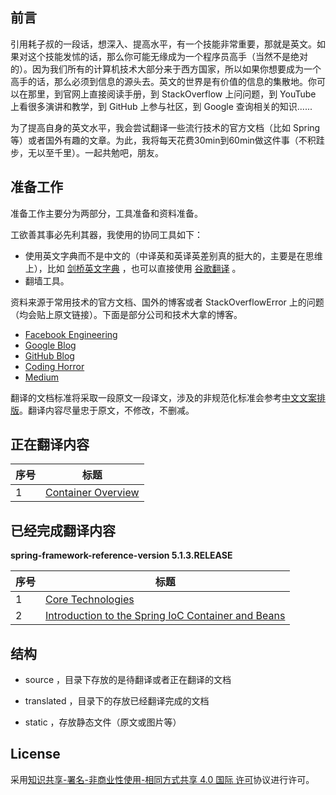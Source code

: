 ## 前言
引用耗子叔的一段话，想深入、提高水平，有一个技能非常重要，那就是英文。如果对这个技能发怵的话，那么你可能无缘成为一个程序员高手（当然不是绝对的）。因为我们所有的计算机技术大部分来于西方国家，所以如果你想要成为一个高手的话，那么必须到信息的源头去。英文的世界是有价值的信息的集散地。你可以在那里，到官网上直接阅读手册，到 StackOverflow 上问问题，到 YouTube 上看很多演讲和教学，到 GitHub 上参与社区，到 Google 查询相关的知识......

为了提高自身的英文水平，我会尝试翻译一些流行技术的官方文档（比如 Spring 等）或者国外有趣的文章。为此，我将每天花费30min到60min做这件事（不积跬步，无以至千里）。一起共勉吧，朋友。

## 准备工作

准备工作主要分为两部分，工具准备和资料准备。

工欲善其事必先利其器，我使用的协同工具如下：

- 使用英文字典而不是中文的（中译英和英译英差别真的挺大的，主要是在思维上），比如 [剑桥英文字典](https://dictionary.cambridge.org/) ，也可以直接使用 [谷歌翻译](https://translate.google.cn/)  。
- 翻墙工具。



资料来源于常用技术的官方文档、国外的博客或者 StackOverflowError 上的问题（均会贴上原文链接）。下面是部分公司和技术大拿的博客。

- [Facebook Engineering](https://www.facebook.com/Engineering)
- [Google Blog](https://www.blog.google/)
- [GitHub Blog](https://blog.github.com/category/engineering/)
- [Coding Horror](https://blog.codinghorror.com/)
- [Medium](https://medium.com/)



翻译的文档标准将采取一段原文一段译文，涉及的非规范化标准会参考[中文文案排版](https://github.com/mzlogin/chinese-copywriting-guidelines)。翻译内容尽量忠于原文，不修改，不删减。

## 正在翻译内容

| 序号 | 标题                      |
| ---- | ------------------------- |
| 1    | [Container Overview][003] |



## 已经完成翻译内容

**spring-framework-reference-version 5.1.3.RELEASE**

| 序号 | 标题                                                         |
| ---- | ------------------------------------------------------------ |
| 1    | [Core Technologies][001]                       |
| 2    | [Introduction to the Spring IoC Container and Beans][002] |




## 结构

- source ，目录下存放的是待翻译或者正在翻译的文档

- translated ，目录下的存放已经翻译完成的文档

- static ，存放静态文件（原文或图片等）

## License

采用[知识共享-署名-非商业性使用-相同方式共享 4.0 国际 许可](http://creativecommons.org/licenses/by-nc-sa/4.0/)协议进行许可。

[001]: https://github.com/mcrwayfun/translation-for-funny/blob/master/translated/spring-core/1-Core%20Technologies%20Summary.md
[002]: https://github.com/mcrwayfun/translation-for-funny/blob/master/translated/spring-core/2-Introduction%20to%20the%20Spring%20IoC%20Container%20and%20Beans.md
[003]: https://github.com/mcrwayfun/translation-for-funny/blob/master/source/spring-core/3-Container%20Overview.md
